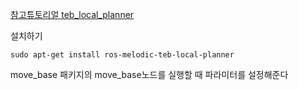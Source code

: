 [참고튜토리얼 teb_local_planner](http://wiki.ros.org/teb_local_planner/Tutorials/Configure%20and%20run%20Robot%20Navigation)

설치하기
```
sudo apt-get install ros-melodic-teb-local-planner 
```
move_base 패키지의 move_base노드를 실행할 때 파라미터를 설정해준다
<param name="base_local_planner" value="teb_local_planner/TebLocalPlannerROS" />



